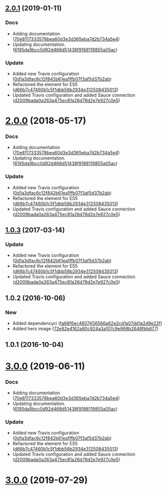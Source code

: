 <a name="2.0.1"></a>
## [2.0.1](https://github.com/advanced-rest-client/raml-aware/compare/1.0.2...2.0.1) (2019-01-11)


### Docs

* Adding documentation ([70e8117333578bea60d3e3d365eba7d2b734a5e4](https://github.com/advanced-rest-client/raml-aware/commit/70e8117333578bea60d3e3d365eba7d2b734a5e4))
* Updating documentation. ([6195da9bcc0d92d468d51438f9188119855a05ac](https://github.com/advanced-rest-client/raml-aware/commit/6195da9bcc0d92d468d51438f9188119855a05ac))

### Update

* Added new Travis configuration ([0d1a3dfac6c12f842b61ea1ffb07f3af5d37b2ab](https://github.com/advanced-rest-client/raml-aware/commit/0d1a3dfac6c12f842b61ea1ffb07f3af5d37b2ab))
* Refactored the element for ES5 ([d66b7c47460b1c5f1dbb58b2934e312508435013](https://github.com/advanced-rest-client/raml-aware/commit/d66b7c47460b1c5f1dbb58b2934e312508435013))
* Updated Travis configuration and added Sauce connection ([d2009bada0a263a475ec81a26d78d2e7e927c0e5](https://github.com/advanced-rest-client/raml-aware/commit/d2009bada0a263a475ec81a26d78d2e7e927c0e5))



<a name="2.0.0"></a>
# [2.0.0](https://github.com/advanced-rest-client/raml-aware/compare/1.0.2...2.0.0) (2018-05-17)


### Docs

* Adding documentation ([70e8117333578bea60d3e3d365eba7d2b734a5e4](https://github.com/advanced-rest-client/raml-aware/commit/70e8117333578bea60d3e3d365eba7d2b734a5e4))
* Updating documentation. ([6195da9bcc0d92d468d51438f9188119855a05ac](https://github.com/advanced-rest-client/raml-aware/commit/6195da9bcc0d92d468d51438f9188119855a05ac))

### Update

* Added new Travis configuration ([0d1a3dfac6c12f842b61ea1ffb07f3af5d37b2ab](https://github.com/advanced-rest-client/raml-aware/commit/0d1a3dfac6c12f842b61ea1ffb07f3af5d37b2ab))
* Refactored the element for ES5 ([d66b7c47460b1c5f1dbb58b2934e312508435013](https://github.com/advanced-rest-client/raml-aware/commit/d66b7c47460b1c5f1dbb58b2934e312508435013))
* Updated Travis configuration and added Sauce connection ([d2009bada0a263a475ec81a26d78d2e7e927c0e5](https://github.com/advanced-rest-client/raml-aware/commit/d2009bada0a263a475ec81a26d78d2e7e927c0e5))



<a name="1.0.3"></a>
## [1.0.3](https://github.com/advanced-rest-client/raml-aware/compare/1.0.2...v1.0.3) (2017-03-14)


### Update

* Added new Travis configuration ([0d1a3dfac6c12f842b61ea1ffb07f3af5d37b2ab](https://github.com/advanced-rest-client/raml-aware/commit/0d1a3dfac6c12f842b61ea1ffb07f3af5d37b2ab))
* Refactored the element for ES5 ([d66b7c47460b1c5f1dbb58b2934e312508435013](https://github.com/advanced-rest-client/raml-aware/commit/d66b7c47460b1c5f1dbb58b2934e312508435013))
* Updated Travis configuration and added Sauce connection ([d2009bada0a263a475ec81a26d78d2e7e927c0e5](https://github.com/advanced-rest-client/raml-aware/commit/d2009bada0a263a475ec81a26d78d2e7e927c0e5))



<a name="1.0.2"></a>
## 1.0.2 (2016-10-06)


### New

* Added dependencyci ([fa68f6ec4607456566a62e2cd1a07dd1a2d9e22f](https://github.com/advanced-rest-client/raml-aware/commit/fa68f6ec4607456566a62e2cd1a07dd1a2d9e22f))
* Added hero image ([72e92e4162a80c924a3a107c9e988b2648fbb677](https://github.com/advanced-rest-client/raml-aware/commit/72e92e4162a80c924a3a107c9e988b2648fbb677))



<a name="1.0.1"></a>
## 1.0.1 (2016-10-04)




# [3.0.0](https://github.com/advanced-rest-client/raml-aware/compare/1.0.2...3.0.0) (2019-06-11)


### Docs

* Adding documentation ([70e8117333578bea60d3e3d365eba7d2b734a5e4](https://github.com/advanced-rest-client/raml-aware/commit/70e8117333578bea60d3e3d365eba7d2b734a5e4))
* Updating documentation. ([6195da9bcc0d92d468d51438f9188119855a05ac](https://github.com/advanced-rest-client/raml-aware/commit/6195da9bcc0d92d468d51438f9188119855a05ac))

### Update

* Added new Travis configuration ([0d1a3dfac6c12f842b61ea1ffb07f3af5d37b2ab](https://github.com/advanced-rest-client/raml-aware/commit/0d1a3dfac6c12f842b61ea1ffb07f3af5d37b2ab))
* Refactored the element for ES5 ([d66b7c47460b1c5f1dbb58b2934e312508435013](https://github.com/advanced-rest-client/raml-aware/commit/d66b7c47460b1c5f1dbb58b2934e312508435013))
* Updated Travis configuration and added Sauce connection ([d2009bada0a263a475ec81a26d78d2e7e927c0e5](https://github.com/advanced-rest-client/raml-aware/commit/d2009bada0a263a475ec81a26d78d2e7e927c0e5))



# [3.0.0](https://github.com/advanced-rest-client/raml-aware/compare/1.0.2...3.0.0) (2019-07-29)



